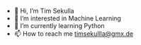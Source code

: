- 👋 Hi, I’m Tim Sekulla 
- 👀 I’m interested in Machine Learning 
- 🌱 I’m currently learning Python
- 📫 How to reach me timsekullla@gmx.de

<!---
Jsus0/Jsus0 is a ✨ special ✨ repository because its `README.md` (this file) appears on your GitHub profile.
You can click the Preview link to take a look at your changes.
--->
